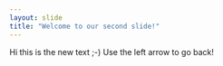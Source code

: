 ```yaml
---
layout: slide
title: "Welcome to our second slide!"
---
```

Hi this is the new text ;-)
Use the left arrow to go back!

